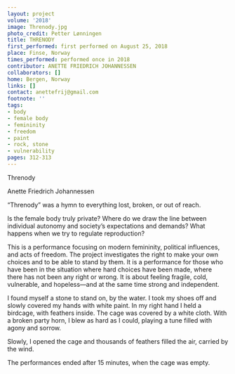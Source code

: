 ```yaml
---
layout: project
volume: '2018'
image: Threnody.jpg
photo_credit: Petter Lønningen
title: THRENODY
first_performed: first performed on August 25, 2018
place: Finse, Norway
times_performed: performed once in 2018
contributor: ANETTE FRIEDRICH JOHANNESSEN
collaborators: []
home: Bergen, Norway
links: []
contact: anettefrij@gmail.com
footnote: ''
tags:
- body
- female body
- femininity
- freedom
- paint
- rock, stone
- vulnerability
pages: 312-313
---
```




Threnody

Anette Friedrich Johannessen

“Threnody” was a hymn to everything lost, broken, or out of reach.

Is the female body truly private? Where do we draw the line between individual autonomy and society’s expectations and demands? What happens when we try to regulate reproduction?

This is a performance focusing on modern femininity, political influences, and acts of freedom. The project investigates the right to make your own choices and to be able to stand by them. It is a performance for those who have been in the situation where hard choices have been made, where there has not been any right or wrong. It is about feeling fragile, cold, vulnerable, and hopeless—and at the same time strong and independent.

I found myself a stone to stand on, by the water. I took my shoes off and slowly covered my hands with white paint. In my right hand I held a birdcage, with feathers inside. The cage was covered by a white cloth. With a broken party horn, I blew as hard as I could, playing a tune filled with agony and sorrow.

Slowly, I opened the cage and thousands of feathers filled the air, carried by the wind.

The performances ended after 15 minutes, when the cage was empty.
